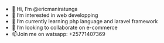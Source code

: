 - 👋 Hi, I’m @ericmaniratunga
- 👀 I’m interested in web developping
- 🌱 I’m currently learning php language and laravel framework
- 💞️ I’m looking to collaborate on e-commerce
- 📫Join me on watsapp: +25771407369

<!---
ericmaniratunga/ericmaniratunga is a ✨ special ✨ repository because its `README.md` (this file) appears on your GitHub profile.
You can click the Preview link to take a look at your changes.
--->
